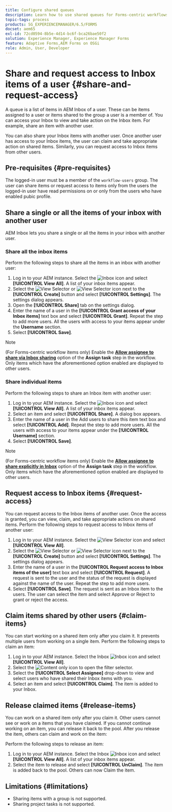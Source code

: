 ```yaml
---
title: Configure shared queues
description: Learn how to use shared queues for Forms-centric workflows on AEM Forms on OSGi.
topic-tags: process
products: SG_EXPERIENCEMANAGER/6.5/FORMS
docset: aem65
exl-id: 72cd0594-8b5e-4d14-bc6f-bca26bae50f2
solution: Experience Manager, Experience Manager Forms
feature: Adaptive Forms,AEM Forms on OSGi
role: Admin, User, Developer
---
```

# Share and request access to Inbox items of a user {#share-and-request-access}

A queue is a list of items in AEM Inbox of a user. These can be items assigned to a user or items shared to the group a user is a member of. You can access your Inbox to view and take action on the Inbox item. For example, share an item with another user.

You can also share your Inbox items with another user. Once another user has access to your Inbox items, the user can claim and take appropriate action on shared items. Similarly, you can request access to Inbox items from other users.

## Pre-requisites {#pre-requisites}

The logged-in user must be a member of the `workflow-users` group. The user can share items or request access to items only from the users the logged-in user have read permissions on or only from the users who have enabled pubic profile.

## Share a single or all the items of your inbox with another user

AEM Inbox lets you share a single or all the items in your inbox with another user.

### Share all the inbox items

Perform the following steps to share all the items in an inbox with another user:

1. Log in to your AEM instance. Select the ![Inbox](assets/bell.svg) icon and select **[!UICONTROL View All]**. A list of your inbox items appear.
1. Select the ![View Selector](assets/viewlist.svg) or ![View Selector](assets/calendar.svg) icon next to the **[!UICONTROL Create]** button and select **[!UICONTROL Settings]**. The settings dialog appears.
1. Open the **[!UICONTROL Share]** tab on the settings dialog.
1. Enter the name of a user in the **[!UICONTROL Grant access of your Inbox items]** text box and select **[!UICONTROL Grant]**. Repeat the step to add more users. All the users with access to your items appear under the **Username** section.
1. Select **[!UICONTROL Save]**.

>[!NOTE]
>
>(For Forms-centric workflow items only) Enable the **[Allow assignee to share via Inbox sharing](aem-forms-workflow-step-reference.md)** option of the **Assign task** step in the workflow. Only items which have the aforementioned option enabled are displayed to other users.

### Share individual items

Perform the following steps to share an Inbox item with another user:

1. Log in to your AEM instance. Select the ![Inbox](assets/bell.svg) icon and select **[!UICONTROL View All]**. A list of your inbox items appear.
1. Select an item and select **[!UICONTROL Share]**. A dialog box appears.
1. Enter the name of a user in the Add users to share this item text box and select **[!UICONTROL Add]**. Repeat the step to add more users. All the users with access to your items appear under the **[!UICONTROL Username]** section.
1. Select **[!UICONTROL Save]**.


>[!NOTE]
>
>(For Forms-centric workflow items only) Enable the **[Allow assignee to share explicitly in Inbox](aem-forms-workflow-step-reference.md)** option of the **Assign task** step in the workflow. Only items which have the aforementioned option enabled are displayed to other users.

## Request access to Inbox items {#request-access}

You can request access to the Inbox items of another user. Once the access is granted, you can view, claim, and take appropriate actions on shared items. Perform the following steps to request access to Inbox items of another user:

1. Log in to your AEM instance. Select the ![View Selector](assets/bell.svg) icon and select **[!UICONTROL View All]**.
1. Select the ![View Selector](assets/viewlist.svg) or ![View Selector](assets/calendar.svg) icon next to the **[!UICONTROL Create]** button and select **[!UICONTROL Settings]**. The settings dialog appears.
1. Enter the name of a user in the **[!UICONTROL Request access to Inbox items of the user]** text box and select **[!UICONTROL Request]**. A request is sent to the user and the status of the request is displayed against the name of the user. Repeat the step to add more users.
1. Select **[!UICONTROL Save]**. The request is sent as an Inbox item to the users. The user can select the item and select Approve or Reject to grant or reject the access.  


## Claim items shared by other users {#claim-items}

You can start working on a shared item only after you claim it. It prevents multiple users from working on a single item. Perform the following steps to claim an item:

1. Log in to your AEM instance. Select the Inbox ![Inbox](assets/bell.svg) icon and select **[!UICONTROL View All]**.
1. Select the ![Content only](assets/railleft.svg) icon to open the filter selector.
1. Select the **[!UICONTROL Select Assignee]** drop-down to view and select users who have shared their Inbox items with you.
1. Select an item and select **[!UICONTROL Claim]**. The item is added to your Inbox.

## Release claimed items {#release-items}

You can work on a shared item only after you claim it. Other users cannot see or work on a items that you have claimed. If you cannot continue working on an item, you can release it back to the pool.   After you release the item, others can claim and work on the item:

Perform the following steps to release an item:

1. Log in to your AEM instance. Select the Inbox ![Inbox](assets/bell.svg) icon and select **[!UICONTROL View All]**. A list of your inbox items appear.
1. Select the item to release and select **[!UICONTROL UnClaim]**. The item is added back to the pool. Others can now Claim the item.

## Limitations {#limitations}

* Sharing items with a group is not supported.
* Sharing project tasks is not supported.
